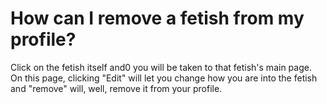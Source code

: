 # How can I remove a fetish from my profile?

Click on the fetish itself and0 you will be taken to that fetish's main page. On this page, clicking "Edit" will let you change how you are into the fetish and "remove" will, well, remove it from your profile.
